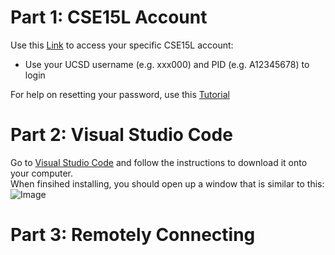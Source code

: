 Part 1: CSE15L Account
======================
Use this [Link](https://sdacs.ucsd.edu/~icc/index.php) to access your specific CSE15L account:  
 * Use your UCSD username (e.g. xxx000) and PID (e.g. A12345678) to login  
  
For help on resetting your password, use this [Tutorial](https://drive.google.com/file/d/17IDZn8Qq7Q0RkYMxdiIR0o6HJ3B5YqSW/view?usp=share_link)  
  
Part 2: Visual Studio Code
==========================
Go to [Visual Studio Code](https://code.visualstudio.com/) and follow the instructions to download it onto your computer.  
When finsihed installing, you should open up a window that is similar to this:  
![Image](https://code.visualstudio.com/assets/docs/getstarted/tips-and-tricks/getstarted_page.png)

Part 3: Remotely Connecting
===========================
